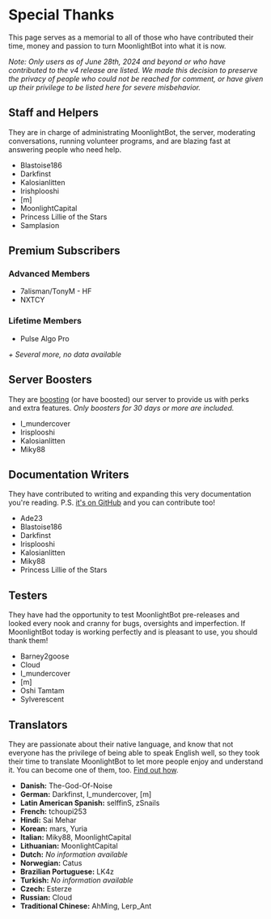# Special Thanks

This page serves as a memorial to all of those who have contributed their time, money and passion to turn MoonlightBot into what it is now.

*Note: Only users as of June 28th, 2024 and beyond or who have contributed to the v4 release are listed. We made this decision to preserve the privacy of people who could not be reached for comment, or have given up their privilege to be listed here for severe misbehavior.*

## Staff and Helpers

They are in charge of administrating MoonlightBot, the server, moderating conversations, running volunteer programs, and are blazing fast at answering people who need help.

- Blastoise186
- Darkfinst
- Kalosianlitten
- Irishplooshi
- [m]
- MoonlightCapital
- Princess Lillie of the Stars
- Samplasion

## Premium Subscribers

### Advanced Members

- 7alisman/TonyM - HF
- NXTCY

### Lifetime Members

- Pulse Algo Pro

*+ Several more, no data available*

## Server Boosters

They are [boosting](https://support.discord.com/hc/en-us/articles/360028038352-Server-Boosting-FAQ) (or have boosted) our server to provide us with perks and extra features. *Only boosters for 30 days or more are included.*

- I_mundercover
- Irisplooshi
- Kalosianlitten
- Miky88

## Documentation Writers

They have contributed to writing and expanding this very documentation you're reading. P.S. [it's on GitHub](https://github.com/MoonlightCapital/MoonlightBot-docs/) and you can contribute too!

- Ade23
- Blastoise186
- Darkfinst
- Irisplooshi
- Kalosianlitten
- Miky88
- Princess Lillie of the Stars

## Testers

They have had the opportunity to test MoonlightBot pre-releases and looked every nook and cranny for bugs, oversights and imperfection. If MoonlightBot today is working perfectly and is pleasant to use, you should thank them!

- Barney2goose
- Cloud
- I_mundercover
- [m]
- Oshi Tamtam
- Sylverescent

## Translators

They are passionate about their native language, and know that not everyone has the privilege of being able to speak English well, so they took their time to translate MoonlightBot to let more people enjoy and understand it. You can become one of them, too. [Find out how](volunteering.md#translator).

- **Danish:** The-God-Of-Noise
- **German:** Darkfinst, I_mundercover, [m]
- **Latin American Spanish:** selffinS, zSnails
- **French:** tchoupi253
- **Hindi:** Sai Mehar
- **Korean:** mars, Yuria
- **Italian:** Miky88, MoonlightCapital
- **Lithuanian:** MoonlightCapital
- **Dutch:** *No information available*
- **Norwegian:** Catus
- **Brazilian Portuguese:** LK4z
- **Turkish:** *No information available*
- **Czech:** Esterze
- **Russian:** Cloud
- **Traditional Chinese:** AhMing, Lerp_Ant
